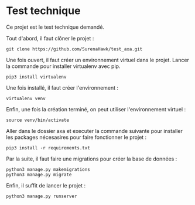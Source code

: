 
# Test technique

Ce projet est le test technique demandé.

Tout d'abord, il faut clôner le projet : 

```
git clone https://github.com/SurenaHawk/test_axa.git
```
Une fois ouvert, il faut créer un environnement virtuel dans le projet.
Lancer la commande pour installer virtualenv avec pip.

```
pip3 install virtualenv 
```
Une fois installé, il faut créer l'environnement : 
```
virtualenv venv
```
Enfin, une fois la création terminé, on peut utiliser l'environnement virtuel : 
```
source venv/bin/activate
```
Aller dans le dossier axa et executer la commande suivante pour installer les packages nécesasires pour faire fonctionner le projet : 
```
pip3 install -r requirements.txt
```

Par la suite, il faut faire une migrations pour créer la base de données : 
```
python3 manage.py makemigrations
python3 manage.py migrate
```

Enfin, il suffit de lancer le projet : 
```
python3 manage.py runserver
```
